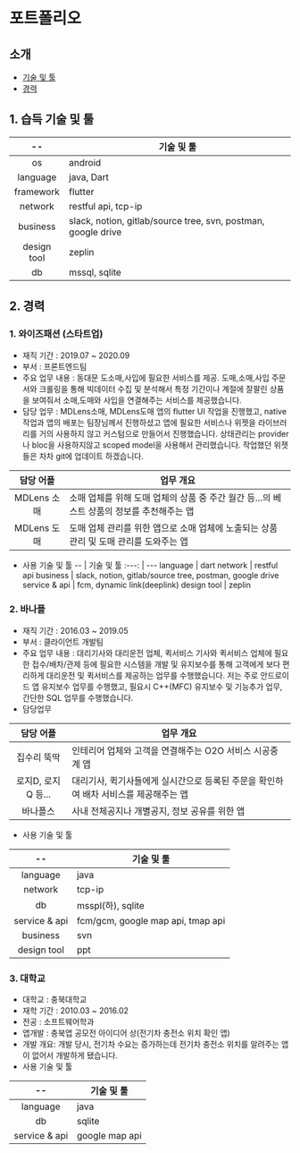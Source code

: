 # 포트폴리오 



## 소개
- [ 기술 및 툴](https://github.com/soogil/soogil/blob/main/README.md#1-습득-기술-및-툴)
- [경력](https://github.com/soogil/soogil/blob/main/README.md#2-경력)



## 1. 습득 기술 및 툴

 -- | 기술 및 툴 
:---: | ---
os | android 
language | java, Dart 
framework | flutter 
network | restful api, tcp-ip 
business | slack, notion, gitlab/source tree, svn, postman, google drive 
design tool | zeplin 
db | mssql, sqlite 


  
## 2. 경력

### 1. 와이즈패션 (스타트업)
  - 재직 기간 : 2019.07 ~ 2020.09
  - 부서 : 프론트엔드팀
  - 주요 업무 내용 : 동대문 도소매,사입에 필요한 서비스를 제공. 도매,소매,사입 주문서와 크롤링을 통해 빅데이터 수집 및 분석해서 특정 기간이나 계절에 잘팔린 상품을 보여줘서 소매,도매와 사입을 연결해주는 서비스를 제공했습니다. 
  - 담당 업무 : MDLens소매, MDLens도매 앱의 flutter UI 작업을 진행했고, native 작업과 앱의 배포는 팀장님께서 진행하셨고 앱에 필요한 서비스나 위젯을 라이브러리를 거의 사용하지 않고 커스텀으로 만들어서 진행했습니다. 상태관리는 provider나 bloc을 사용하지않고 scoped model을 사용해서 관리했습니다. 작업했던 위젯들은 차차 git에 업데이트 하겠습니다.

담당 어플 | 업무 개요
:----: | ----
MDLens 소매 | 소매 업체를 위해 도매 업체의 상품 중 주간 월간 등...의 베스트 상품의 정보를 추천해주는 앱
MDLens 도매 | 도매 업체 관리를 위한 앱으로 소매 업체에 노출되는 상품 관리 및 도매 관리를 도와주는 앱

  - 사용 기술 및 툴
-- | 기술 및 툴 
:---: | ---
language | dart 
network | restful api
business | slack, notion, gitlab/source tree, postman, google drive 
service & api | fcm, dynamic link(deeplink)
design tool | zeplin 


### 2. 바나플
  - 재직 기간 : 2016.03 ~ 2019.05
  - 부서 : 클라이언트 개발팀
  - 주요 업무 내용 : 대리기사와 대리운전 업체, 퀵서비스 기사와 퀵서비스 업체에 필요한 접수/배차/관제 등에 필요한 시스템을 개발 및 유지보수를 통해 고객에게 보다 편리하게 대리운전 및 퀵서비스를 제공하는 
    업무를 수행했습니다. 저는 주로 안드로이드 앱 유지보수 업무를 수행했고, 필요시 C++(MFC) 유지보수 및 기능추가 업무, 간단한 SQL 업무를 수행했습니다.
  - 담당업무

담당 어플 | 업무 개요
:----: | ----
집수리 뚝딱 | 인테리어 업체와 고객을 연결해주는 O2O 서비스 시공중계 앱
로지D, 로지Q 등... | 대리기사, 퀵기사들에게 실시간으로 등록된 주문을 확인하여 배차 서비스를 제공해주는 앱
바나플스 | 사내 전체공지나 개별공지, 정보 공유를 위한 앱 

- 사용 기술 및 툴

-- | 기술 및 툴 
:---: | ---
language | java 
network | tcp-ip
db | msspl(하), sqlite
service & api | fcm/gcm, google map api, tmap api
business | svn
design tool | ppt 


### 3. 대학교
  - 대학교 : 충북대학교
  - 재학 기간 : 2010.03 ~ 2016.02
  - 전공 : 소프트웨어학과
  - 앱개발 : 충북앱 공모전 아이디어 상(전기차 충전소 위치 확인 앱)
  - 개발 개요: 개발 당시, 전기차 수요는 증가하는데 전기차 충전소 위치를 알려주는 앱이 없어서 개발하게 됐습니다.
  - 사용 기술 및 툴

-- | 기술 및 툴 
:---: | ---
language | java 
db | sqlite
service & api | google map api
